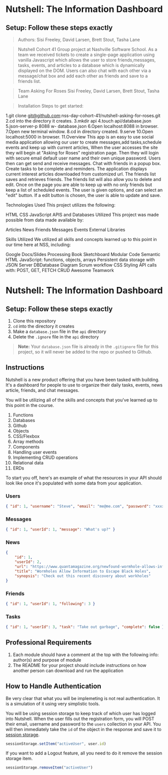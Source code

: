 # Nutshell: The Information Dashboard

## Setup: Follow these steps exactly


>Authors: Sisi Freeley, David Larsen, Brett Stout, Tasha Lane


>Nutshell Cohort 41
Group project at Nashville Software School. As a team we received tickets to create a single-page application using vanilla Javascript which allows the user to store friends,messages, tasks, events, and articles to a database which is dynamically displayed on the DOM. Users can also chat with each other via a message/chat box and add each other as friends and save to a friends list. 




>Team Asking For Roses
Sisi Freeley, David Larsen, Brett Stout, Tasha Lane

>Installation
Steps to get started:

1.git clone git@github.com:nss-day-cohort-41/nutshell-asking-for-roses.git
2.cd into the directory it creates.
3.mkdir api
4.touch api/database.json
5.json-server-p 8088 w- database.json
6.Open localhost:8088 in browser.
7.Open new terminal window.
8.cd in directory created.
9.serve
10.Open localhost:5000 in browser.
11.Overview
This app is an easy to use social media application allowing our user to create messages,add tasks,schedule events and keep up with current articles,  When the user accesses the site they will begin at "Asking for Roses" registration page. Then they will login with secure email default user name and their own unique password. Users then can get send and receive messages. Chat with friends in a popup box. Create tasks to be complete and reminders. The application displays current interest articles downloaded from customized url. The friends list saves and retrieves friends. The friends list will also allow you to delete and edit. Once on the page you are able to keep up with no only friends but keep a list of scheduled events. The user is given options, and can select an "edit" button. If a edit button is chosen, the user is able to update and save.

Technologies Used
This project utilizes the following:

HTML
CSS
JavaScript
APIS and Databases Utilized
This project was made possible from data made available by:

Articles
News
Friends
Messages
Events
External Libraries

Skills Utilized
We utilized all skills and concepts learned up to this point in our time here at NSS, including:

Google Docs/Slides Processing Book
Sketchboard
Modular Code
Semantic HTML
JavaScript: functions, objects, arrays
Persistent data storage with JSON Server
DBDatabase Diagram
Scrum workflow
CSS Styling
API calls with: POST, GET, FETCH
CRUD
Awesome Teamwork

















































# Nutshell: The Information Dashboard

## Setup: Follow these steps exactly

1. Clone this repository
1. `cd` into the directory it creates
1. Make a `database.json` file in the `api` directory
1. Delete the `.ignore` file in the `api` directory

> **Note:** Your `database.json` file is already in the `.gitignore` file for this project, so it will never be added to the repo or pushed to Github.

## Instructions

Nutshell is a new product offering that you have been tasked with building. It's a dashboard for people to use to organize their daily tasks, events, news article, friends, and chat messages.

You will be utilizing all of the skills and concepts that you've learned up to this point in the course.

1. Functions
1. Databases
1. Github
1. Objects
1. CSS/Flexbox
1. Array methods
1. Components
1. Handling user events
1. Implementing CRUD operations
1. Relational data
1. ERDs

To start you off, here's an example of what the resources in your API should look like once it's populated with some data from your application.

### Users

```json
{ "id": 1, "username": "Steve", "email": "me@me.com", "password": "xxxxxxxxxxxxxxxxxxxxx" }
```

### Messages

```json
{ "id": 1, "userId": 1, "message": "What's up?" }
```

### News

```json
{
    "id": 1,
    "userId": 2,
    "url": "https://www.quantamagazine.org/newfound-wormhole-allows-information-to-escape-black-holes-20171023/",
    "title": "Wormholes Allow Information to Escape Black Holes",
    "synopsis": "Check out this recent discovery about workholes"
}
```

### Friends

```json
{ "id": 1, "userId": 1, "following": 3 }
```

### Tasks

```json
{ "id": 1, "userId": 3, "task": "Take out garbage", "complete": false }
```

## Professional Requirements

1. Each module should have a comment at the top with the following info: author(s) and purpose of module
1. The README for your project should include instructions on how another person can download and run the application

## How to Handle Authentication

Be very clear that what you will be implemeting is not real authentication. It is a simulation of it using very simplistic tools.

You will be using session storage to keep track of which user has logged into Nutshell. When the user fills out the registration form, you will POST their email, username and password to the `users` collection in your API. You will then immediately take the `id` of the object in the response and save it to [session storage](https://javascript.info/localstorage#sessionstorage).

```js
sessionStorage.setItem("activeUser", user.id)
```

If you want to add a Logout feature, all you need to do it remove the session storage item.

```js
sessionStorage.removeItem("activeUser")
```
